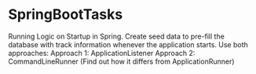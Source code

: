 # SpringBootTasks
Running Logic on Startup in Spring. Create seed data to pre-fill the database with track
information whenever the application starts. Use both approaches:
Approach 1: ApplicationListener<ContextRefreshedEvent>
Approach 2: CommandLineRunner (Find out how it differs from ApplicationRunner)
